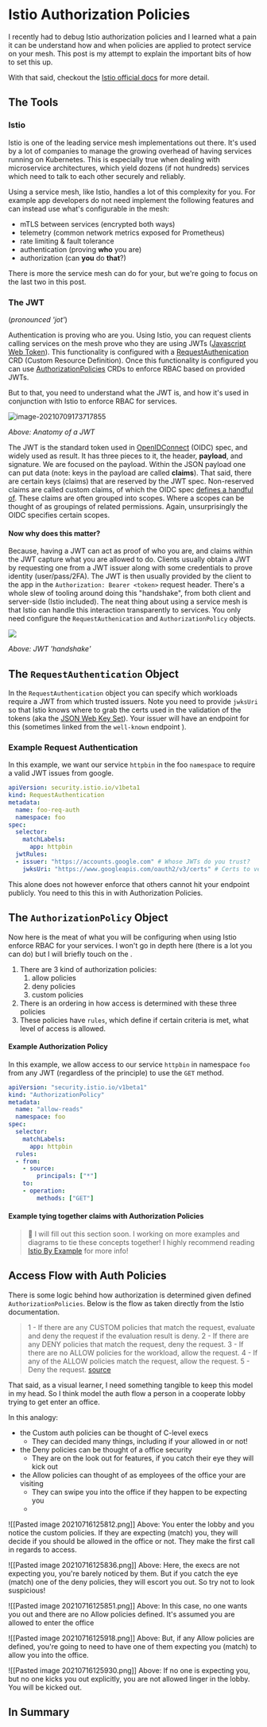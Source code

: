 # Istio Authorization Policies

I recently had to debug Istio authorization policies and I learned what a pain it can be understand how and when policies are applied to protect service on your mesh. This post is my attempt to explain the important bits of how to set this up. 

With that said, checkout the [Istio official docs](https://istio.io/latest/docs/reference/config/security/authorization-policy/) for more detail.



## The Tools

### Istio

Istio is one of the leading service mesh implementations out there. It's used by a lot of companies to manage the growing overhead of having services running on Kubernetes. This is especially true when dealing with microservice architectures, which yield dozens (if not hundreds) services which need to talk to each other securely and reliably. 

Using a service mesh, like Istio, handles a lot of this complexity for you. For example app developers do not need implement the following features and can instead use what's configurable in the mesh:
- mTLS between services (encrypted both ways)
- telemetry (common network metrics exposed for Prometheus)
- rate limiting & fault tolerance
- authentication (proving **who** you are)
- authorization (can **you** do **that**?)


There is more the service mesh can do for your, but we're going to focus on the last two in this post. 


### The JWT

(*pronounced 'jot'*)

Authentication is proving who are you. Using Istio, you can request clients calling services on the mesh prove who they are using JWTs ([Javascript Web Token](https://jwt.io/introduction)). This functionality is configured with a [RequestAuthenication](https://istio.io/latest/docs/reference/config/security/request_authentication/) CRD (Custom Resource Definition). Once this functionality is configured you can use [AuthorizationPolicies](https://istio.io/latest/docs/reference/config/security/authorization-policy/) CRDs to enforce RBAC based on provided JWTs.

But to that, you need to understand what the JWT is, and how it's used in conjunction with Istio to enforce RBAC for services.

![image-20210709173717855](assets/image-20210709173717855.png)

*Above: Anatomy of a JWT*

The JWT is the standard token used in [OpenIDConnect](https://openid.net/connect/) (OIDC) spec, and widely used as result. It has three pieces to it, the header, **payload**, and signature. We are focused on the payload. Within the JSON payload one can put data (note: keys in the payload are called **claims**). That said, there are certain keys (claims) that are reserved by the JWT spec. Non-reserved claims are called custom claims, of which the OIDC spec [defines a handful of](https://auth0.com/docs/scopes/openid-connect-scopes). These claims are often grouped into scopes. Where a scopes can be thought of as groupings of related permissions. Again, unsurprisingly the OIDC specifies certain scopes.

#### Now why does this matter?

Because, having a JWT can act as proof of who you are, and claims within the JWT capture what you are allowed to do. Clients usually obtain a JWT by requesting one from a JWT issuer along with some credentials to prove identity (user/pass/2FA). The JWT is then usually provided by the client to the app in the `Authorization: Bearer <token>` request header. There's a whole slew of tooling around doing this "handshake", from both client and server-side (Istio included). The neat thing about using a service mesh is that Istio can handle this interaction transparently to services. You only need configure the `RequestAuthenication` and `AuthorizationPolicy` objects.

![](assets/image-20210711110154319.png)

*Above: JWT 'handshake'*


## The `RequestAuthentication` Object

In the `RequestAuthentication` object you can specify which workloads require a JWT from which trusted issuers. Note you need to provide `jwksUri` so that Istio knows where to grab the certs used in the validation of the tokens (aka the [JSON Web Key Set](https://auth0.com/docs/tokens/json-web-tokens/json-web-key-sets)). Your issuer will have an endpoint for this (sometimes linked from the `well-known` endpoint ).

### Example Request Authentication
In this example, we want our service `httpbin` in the foo `namespace` to require a valid JWT issues from google.
```yaml
apiVersion: security.istio.io/v1beta1
kind: RequestAuthentication
metadata:
  name: foo-req-auth
  namespace: foo
spec:
  selector:
    matchLabels:
      app: httpbin
  jwtRules:
  - issuer: "https://accounts.google.com" # Whose JWTs do you trust?
    jwksUri: "https://www.googleapis.com/oauth2/v3/certs" # Certs to verify JWTs
```

This alone does not however enforce that others cannot hit your endpoint publicly. You need to this this in with Authorization Policies.

## The `AuthorizationPolicy` Object

Now here is the meat of what you will be configuring when using Istio enforce RBAC for your services. I won't go in depth here (there is a lot you can do) but I will briefly touch on the .

1. There are 3 kind of authorization policies:
	1. allow policies
	2. deny policies
	3. custom policies
2. There is an ordering in how access is determined with these three policies
3. These policies have `rules`, which define if certain criteria is met, what level of access is allowed.

#### Example Authorization Policy
In this example, we allow access to our service `httpbin` in namespace `foo` from any JWT (regardless of the principle) to use the `GET` method.
 
```yaml
apiVersion: "security.istio.io/v1beta1"
kind: "AuthorizationPolicy"
metadata:
  name: "allow-reads"
  namespace: foo
spec:
  selector:
    matchLabels:
      app: httpbin
  rules:
  - from:
    - source:
        principals: ["*"]
    to:
    - operation:
        methods: ["GET"]
```


#### Example tying together claims with Authorization Policies
> 🚧 I will fill out this section soon. I working on more examples and diagrams to tie these concepts together!
> I highly recommend reading [Istio By Example](https://www.istiobyexample.dev/authorization)  for more info!

## Access Flow with Auth Policies
There is some logic behind how authorization is determined given defined `AuthorizationPolicies`. Below is the flow as taken directly from the Istio documentation.

>1 - If there are any CUSTOM policies that match the request, evaluate and deny the request if the evaluation result is deny.
2 - If there are any DENY policies that match the request, deny the request.
3 - If there are no ALLOW policies for the workload, allow the request.
4 - If any of the ALLOW policies match the request, allow the request.
5 - Deny the request.
[source](https://istio.io/latest/docs/reference/config/security/authorization-policy/)

That said, as a visual learner, I need something tangible to keep this model in my head. So I think model the auth flow a person in a cooperate lobby trying to get enter an office. 

In this analogy:
- the Custom auth policies can be thought of C-level execs
	- They can decided many things, including if your allowed in or not!
- the Deny policies can be thought of a office security
	- They are on the look out for features, if you catch their eye they will kick out
- the Allow policies can thought of as employees of the office your are visiting
	- They can swipe you into the office if they happen to be expecting you
	- 

![[Pasted image 20210716125812.png]]
Above: You enter the lobby and you notice the custom policies. If they are expecting (match) you, they will decide if you should be allowed in the office or not. They make the first call in regards to access.


![[Pasted image 20210716125836.png]]
Above: Here, the execs are not expecting you, you're barely noticed by them. But if you catch the eye (match) one of the deny policies, they will escort you out. So try not to look suspicious!


![[Pasted image 20210716125851.png]]
Above:  In this case, no one wants you out and there are no Allow policies defined.  It's assumed you are allowed to enter the office

![[Pasted image 20210716125918.png]]
Above: But, if any Allow policies are defined, you're going to need to have one of them expecting you (match) to allow you into the office.


![[Pasted image 20210716125930.png]]
Above: If no one is expecting you, but no one kicks you out explicitly, you are not allowed linger in the lobby. You will be kicked out.

## In Summary

